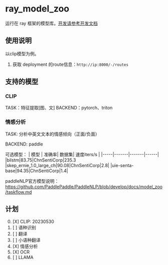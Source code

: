 # ray_model_zoo

运行在 ray 框架的模型库。[开发请参考开发文档](README_dev.md)

## 使用说明

以clip模型为例。

1. 获取 deployment 的route信息：`http://ip:8000/-/routes`

## 支持的模型

### CLIP

TASK：特征提取[图、文]
BACKEND：pytorch、triton

### 情感分析

TASK: 分析中英文文本的情感倾向（正面/负面）

BACKEND: paddle

可选模型：
| 模型 | 准确率| 数据集| 速度iters/s |
|-----|-------|-------|------|
|bilstm|83.75|ChnSentiCorp|235.3
|skep_ernie_1.0_large_ch|90.08|ChnSentiCorp|2.8|
|uie-senta-base|94.35|ChnSentiCorp|1.4|

paddleNLP官方模型说明：https://github.com/PaddlePaddle/PaddleNLP/blob/develop/docs/model_zoo/taskflow.md 

## 计划

0. [X] CLIP: 20230530
1. [ ] 语种识别
2. [ ] 翻译
3. [ ] 小语种翻译
4. [X] 情感分析
5. [X] OCR
6. [ ] LLAMA